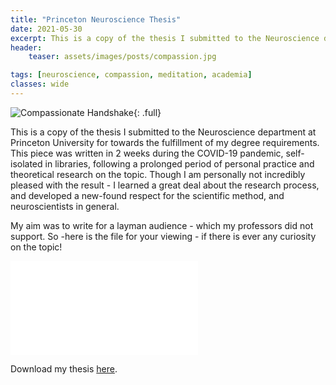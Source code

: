 ```yaml
---
title: "Princeton Neuroscience Thesis"
date: 2021-05-30
excerpt: This is a copy of the thesis I submitted to the Neuroscience department at Princeton University for towards the fulfillment of my degree requirements.
header:
    teaser: assets/images/posts/compassion.jpg

tags: [neuroscience, compassion, meditation, academia]
classes: wide
---
```


![Compassionate Handshake](/assets/images/posts/compassion.png){: .full}

This is a copy of the thesis I submitted to the Neuroscience department at Princeton University for towards the fulfillment of my degree requirements. This piece was written in 2 weeks during the COVID-19 pandemic, self-isolated in libraries, following a prolonged period of personal practice and theoretical research on the topic. Though I am personally not incredibly pleased with the result - I learned a great deal about the research process, and developed a new-found respect for the scientific method, and neuroscientists in general.

My aim was to write for a layman audience - which my professors did not support. So -here is the file for your viewing - if there is ever any curiosity on the topic!

<embed src="/assets/files/NEU_Thesis_ea4.pdf" type="application/pdf">

Download my thesis [here](https://xenoneuronaut.github.io/assets/files/NEU_Thesis_ea4.pdf).